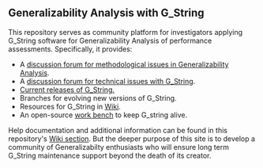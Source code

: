 ## Generalizability Analysis with G_String
This repository serves as community platform for investigators applying G_String software for Generalizability Analysis of performance assessments.
Specifically, it provides:
- A [discussion forum for methodological issues in Generalizability Analysis](../../discussions/1).
- A [discussion forum for technical issues with G_String](../../discussions/2).
- [Current releases of G_String.](../../../G_String/releases/tag/1.0.0)
- Branches for evolving new versions of G_String.
- Resources for G_String in [Wiki](../../wiki).
- An open-source [work bench](workbench) to keep G_string alive.
 
Help documentation and additional information can be found in this repository's [Wiki section](https://github.com/Papa-26/gsvi_root/wiki).
But the deeper purpose of this site is to develop a community of Generalizabilty enthusiasts who will ensure long term G_String maintenance support beyond the death of its creator.

